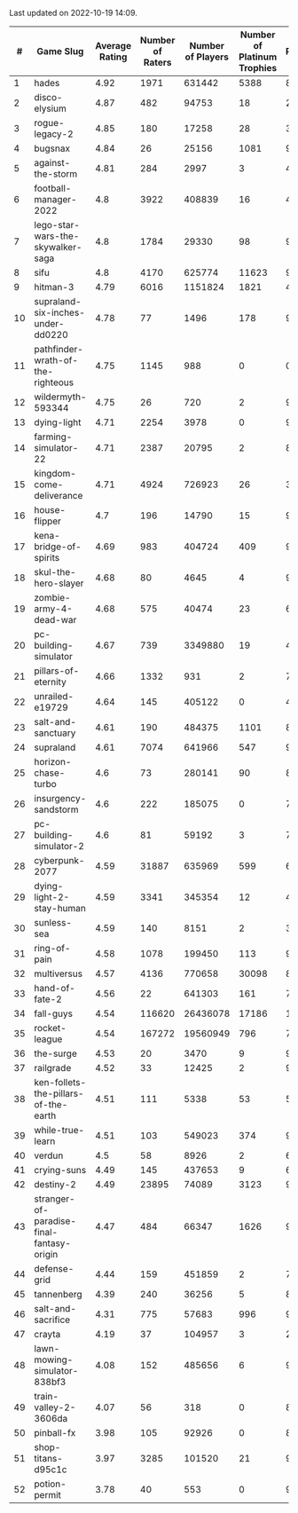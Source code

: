 Last updated on 2022-10-19 14:09.


|#|Game Slug|Average Rating|Number of Raters|Number of Players|Number of Platinum Trophies|Max Rarity (%)|
|---|---|---|---|---|---|---|
|1|hades|4.92|1971|631442|5388|89|
|2|disco-elysium|4.87|482|94753|18|28|
|3|rogue-legacy-2|4.85|180|17258|28|36|
|4|bugsnax|4.84|26|25156|1081|97|
|5|against-the-storm|4.81|284|2997|3|41|
|6|football-manager-2022|4.8|3922|408839|16|48|
|7|lego-star-wars-the-skywalker-saga|4.8|1784|29330|98|98|
|8|sifu|4.8|4170|625774|11623|96|
|9|hitman-3|4.79|6016|1151824|1821|48|
|10|supraland-six-inches-under-dd0220|4.78|77|1496|178|99|
|11|pathfinder-wrath-of-the-righteous|4.75|1145|988|0|0.1|
|12|wildermyth-593344|4.75|26|720|2|90|
|13|dying-light|4.71|2254|3978|0|97|
|14|farming-simulator-22|4.71|2387|20795|2|83|
|15|kingdom-come-deliverance|4.71|4924|726923|26|30|
|16|house-flipper|4.7|196|14790|15|93|
|17|kena-bridge-of-spirits|4.69|983|404724|409|94|
|18|skul-the-hero-slayer|4.68|80|4645|4|96|
|19|zombie-army-4-dead-war|4.68|575|40474|23|66|
|20|pc-building-simulator|4.67|739|3349880|19|47|
|21|pillars-of-eternity|4.66|1332|931|2|79|
|22|unrailed-e19729|4.64|145|405122|0|40|
|23|salt-and-sanctuary|4.61|190|484375|1101|83|
|24|supraland|4.61|7074|641966|547|99|
|25|horizon-chase-turbo|4.6|73|280141|90|83|
|26|insurgency-sandstorm|4.6|222|185075|0|7|
|27|pc-building-simulator-2|4.6|81|59192|3|72|
|28|cyberpunk-2077|4.59|31887|635969|599|61|
|29|dying-light-2-stay-human|4.59|3341|345354|12|47|
|30|sunless-sea|4.59|140|8151|2|37|
|31|ring-of-pain|4.58|1078|199450|113|97|
|32|multiversus|4.57|4136|770658|30098|80|
|33|hand-of-fate-2|4.56|22|641303|161|72|
|34|fall-guys|4.54|116620|26436078|17186|1|
|35|rocket-league|4.54|167272|19560949|796|74|
|36|the-surge|4.53|20|3470|9|94|
|37|railgrade|4.52|33|12425|2|98|
|38|ken-follets-the-pillars-of-the-earth|4.51|111|5338|53|54|
|39|while-true-learn|4.51|103|549023|374|93|
|40|verdun|4.5|58|8926|2|69|
|41|crying-suns|4.49|145|437653|9|65|
|42|destiny-2|4.49|23895|74089|3123|97|
|43|stranger-of-paradise-final-fantasy-origin|4.47|484|66347|1626|98|
|44|defense-grid|4.44|159|451859|2|79|
|45|tannenberg|4.39|240|36256|5|80|
|46|salt-and-sacrifice|4.31|775|57683|996|91|
|47|crayta|4.19|37|104957|3|23|
|48|lawn-mowing-simulator-838bf3|4.08|152|485656|6|90|
|49|train-valley-2-3606da|4.07|56|318|0|88|
|50|pinball-fx|3.98|105|92926|0|85|
|51|shop-titans-d95c1c|3.97|3285|101520|21|98|
|52|potion-permit|3.78|40|553|0|97|
